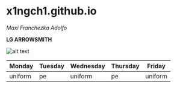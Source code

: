 # x1ngch1.github.io
*Maxi Franchezka Adolfo*

**LG ARROWSMITH**


![alt text](https://i.pinimg.com/originals/90/1a/cc/901accf48fb562cd566290ff5dde2367.gif)


| Monday | Tuesday | Wednesday | Thursday | Friday |
|--------|---------|-----------|----------|--------|
| uniform | pe | uniform| pe| uniform|
